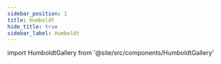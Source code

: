 ```yaml
---
sidebar_position: 1
title: Humboldt
hide_title: true
sidebar_label: Humboldt
---
```


import HumboldtGallery from '@site/src/components/HumboldtGallery'

<HumboldtGallery />

